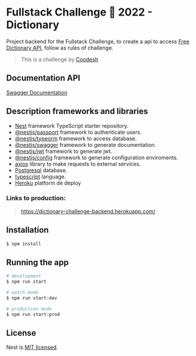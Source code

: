 # Fullstack Challenge 🏅 2022 - Dictionary

Project backend for the Fullstack Challenge, to create a api to access [Free Dictionary API](https://www.dictionaryapi.com/), follow as rules of challenge.


>  This is a challenge by [Coodesh](https://coodesh.com/)

## Documentation API

[Swagger Documentation](https://dictionary-challenge-backend.herokuapp.com/doc)

## Description frameworks and libraries

* [Nest](https://github.com/nestjs/nest) framework TypeScript starter repository.
* [@nestjs/passport](https://docs.nestjs.com/security/authentication) framework to authenticate users.
* [@nestjs/typeorm](https://docs.nestjs.com/recipes/sql-typeorm) framework to access database.
* [@nestjs/swagger](https://docs.nestjs.com/techniques/swagger) framework to generate documentation.
* [@nestjs/jwt](https://docs.nestjs.com/techniques/jwt) framework to generate jwt.
* [@nestjs/config](https://docs.nestjs.com/techniques/configuration) framework to generate configuration enviroments.
* [axios](https://axios-http.com/ptbr/docs/intro) library to make requests to external services.
* [Postgresql](https://www.postgresql.org/) database.
* [typescript](https://www.typescriptlang.org/) language.
* [Heroku](https://www.heroku.com/) platform de deploy


### Links to production:
> https://dictionary-challenge-backend.herokuapp.com/


## Installation

```bash
$ npm install
```

## Running the app

```bash
# development
$ npm run start

# watch mode
$ npm run start:dev

# production mode
$ npm run start:prod
```

## License

Nest is [MIT licensed](LICENSE).

